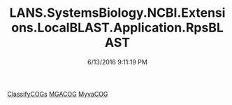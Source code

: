 ﻿---
title: LANS.SystemsBiology.NCBI.Extensions.LocalBLAST.Application.RpsBLAST
date: 6/13/2016 9:11:19 PM
---

[ClassifyCOGs](T-LANS.SystemsBiology.NCBI.Extensions.LocalBLAST.Application.RpsBLAST.ClassifyCOGs.html)
[MGACOG](T-LANS.SystemsBiology.NCBI.Extensions.LocalBLAST.Application.RpsBLAST.MGACOG.html)
[MyvaCOG](T-LANS.SystemsBiology.NCBI.Extensions.LocalBLAST.Application.RpsBLAST.MyvaCOG.html)
